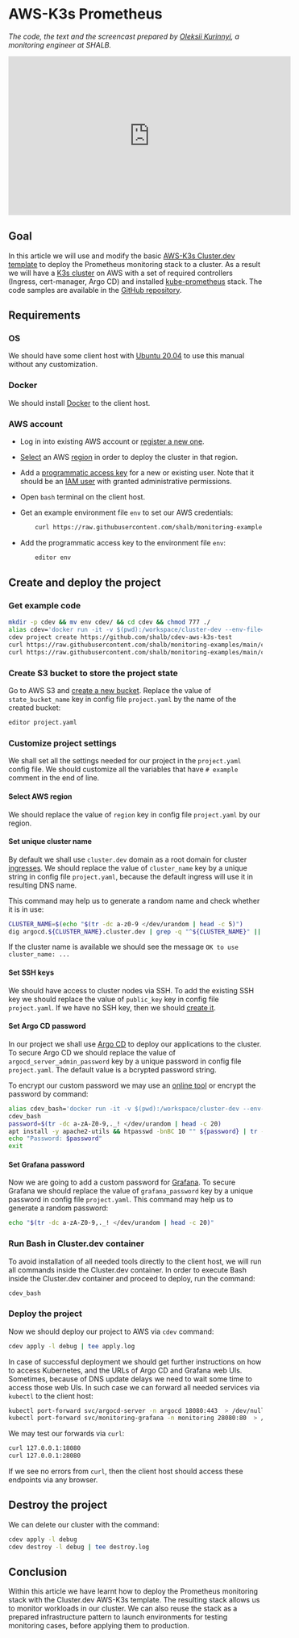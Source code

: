 # AWS-K3s Prometheus

*The code, the text and the screencast prepared by [Oleksii Kurinnyi](https://github.com/gelo22), a monitoring engineer at SHALB.*  

<iframe width="560" height="315" src="https://www.youtube.com/embed/-oa-nbeRZ-0" title="YouTube video player" frameborder="0" allow="accelerometer; autoplay; clipboard-write; encrypted-media; gyroscope; picture-in-picture" allowfullscreen></iframe>

## Goal

In this article we will use and modify the basic [AWS-K3s Cluster.dev template](https://github.com/shalb/cdev-aws-k3s) to deploy the Prometheus monitoring stack to a cluster. As a result we will have a [K3s cluster](https://rancher.com/docs/k3s/latest/en/) on AWS with a set of required controllers (Ingress, cert-manager, Argo CD) and installed [kube-prometheus](https://github.com/prometheus-community/helm-charts/tree/kube-prometheus-stack-35.0.3/charts/kube-prometheus-stack) stack. The code samples are available in the [GitHub repository](https://github.com/shalb/monitoring-examples/tree/main/cdev/monitoring-cluster-blog).

## Requirements

### OS

We should have some client host with [Ubuntu 20.04](https://releases.ubuntu.com/20.04/) to use this manual without any customization. 

### Docker

We should install [Docker](https://docs.docker.com/engine/install/ubuntu/) to the client host.

### AWS account 

* Log in into existing AWS account or [register a new one](https://aws.amazon.com/ru/premiumsupport/knowledge-center/create-and-activate-aws-account/). 

* [Select](https://docs.aws.amazon.com/awsconsolehelpdocs/latest/gsg/select-region.html) an AWS [region](https://docs.aws.amazon.com/AWSEC2/latest/UserGuide/using-regions-availability-zones.html#concepts-available-regions) in order to deploy the cluster in that region. 

* Add a [programmatic access key](https://docs.aws.amazon.com/general/latest/gr/aws-sec-cred-types.html#access-keys-and-secret-access-keys) for a new or existing user. Note that it should be an [IAM user](https://docs.aws.amazon.com/IAM/latest/UserGuide/id_users_create.html) with granted administrative permissions. 

* Open `bash` terminal on the client host. 

* Get an example environment file `env` to set our AWS credentials:

    ```bash
        curl https://raw.githubusercontent.com/shalb/monitoring-examples/main/cdev/monitoring-cluster-blog/env > env
    ```
    
* Add the programmatic access key to the environment file `env`:

    ```bash
        editor env
    ```

## Create and deploy the project

### Get example code

```bash
mkdir -p cdev && mv env cdev/ && cd cdev && chmod 777 ./
alias cdev='docker run -it -v $(pwd):/workspace/cluster-dev --env-file=env clusterdev/cluster.dev:v0.6.3'
cdev project create https://github.com/shalb/cdev-aws-k3s-test
curl https://raw.githubusercontent.com/shalb/monitoring-examples/main/cdev/monitoring-cluster-blog/stack.yaml > stack.yaml
curl https://raw.githubusercontent.com/shalb/monitoring-examples/main/cdev/monitoring-cluster-blog/project.yaml > project.yaml
```

### Create S3 bucket to store the project state

Go to AWS S3 and [create a new bucket](https://docs.aws.amazon.com/AmazonS3/latest/userguide/create-bucket-overview.html). Replace the value of `state_bucket_name` key in config file `project.yaml` by the name of the created bucket: 

```bash
editor project.yaml
```

### Customize project settings

We shall set all the settings needed for our project in the `project.yaml` config file. We should customize all the variables that have `# example` comment in the end of line.

#### Select AWS region 

We should replace the value of `region` key in config file `project.yaml` by our region.

#### Set unique cluster name

By default we shall use `cluster.dev` domain as a root domain for cluster [ingresses](https://kubernetes.github.io/ingress-nginx/). We should replace the value of `cluster_name` key by a unique string in config file `project.yaml`, because the default ingress will use it in resulting DNS name.

This command may help us to generate a random name and check whether it is in use:

```bash
CLUSTER_NAME=$(echo "$(tr -dc a-z0-9 </dev/urandom | head -c 5)") 
dig argocd.${CLUSTER_NAME}.cluster.dev | grep -q "^${CLUSTER_NAME}" || echo "OK to use cluster_name: ${CLUSTER_NAME}"
```

If the cluster name is available we should see the message ```OK to use cluster_name: ...```

#### Set SSH keys

We should have access to cluster nodes via SSH. To add the existing SSH key we should replace the value of `public_key` key in config file `project.yaml`. If we have no SSH key, then we should [create it](https://docs.aws.amazon.com/AWSEC2/latest/UserGuide/create-key-pairs.html).

#### Set Argo CD password

In our project we shall use [Argo CD](https://argo-cd.readthedocs.io/en/stable/) to deploy our applications to the cluster. To secure Argo CD we should replace the value of `argocd_server_admin_password` key by a unique password in config file `project.yaml`. The default value is a bcrypted password string.

To encrypt our custom password we may use an [online tool](https://www.browserling.com/tools/bcrypt) or encrypt the password by command:

```bash
alias cdev_bash='docker run -it -v $(pwd):/workspace/cluster-dev --env-file=env --network=host --entrypoint="" clusterdev/cluster.dev:v0.6.3 bash'
cdev_bash
password=$(tr -dc a-zA-Z0-9,._! </dev/urandom | head -c 20)
apt install -y apache2-utils && htpasswd -bnBC 10 "" ${password} | tr -d ':\n' ; echo ''
echo "Password: $password"
exit
```

#### Set Grafana password

Now we are going to add a custom password for [Grafana](https://grafana.com/docs/grafana/latest/). To secure Grafana we should replace the value of `grafana_password` key by a unique password in config file `project.yaml`. This command may help us to generate a random password:

```bash
echo "$(tr -dc a-zA-Z0-9,._! </dev/urandom | head -c 20)"
```

### Run Bash in Cluster.dev container

To avoid installation of all needed tools directly to the client host, we will run all commands inside the Cluster.dev container. In order to execute Bash inside the Cluster.dev container and proceed to deploy, run the command:

```bash
cdev_bash
```

### Deploy the project

Now we should deploy our project to AWS via `cdev` command:

```bash
cdev apply -l debug | tee apply.log
```

In case of successful deployment we should get further instructions on how to access Kubernetes, and the URLs of Argo CD and Grafana web UIs. Sometimes, because of DNS update delays we need to wait some time to access those web UIs. In such case we can forward all needed services via `kubectl` to the client host:

```bash
kubectl port-forward svc/argocd-server -n argocd 18080:443  > /dev/null 2>&1 &
kubectl port-forward svc/monitoring-grafana -n monitoring 28080:80  > /dev/null 2>&1 &
```

We may test our forwards via `curl`:

```bash
curl 127.0.0.1:18080
curl 127.0.0.1:28080
```

If we see no errors from `curl`, then the client host should access these endpoints via any browser.

## Destroy the project

We can delete our cluster with the command: 

```bash
cdev apply -l debug
cdev destroy -l debug | tee destroy.log
```

## Conclusion

Within this article we have learnt how to deploy the Prometheus monitoring stack with the Cluster.dev AWS-K3s template. The resulting stack allows us to monitor workloads in our cluster. We can also reuse the stack as a prepared infrastructure pattern to launch environments for testing monitoring cases, before applying them to production.   

